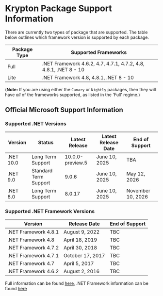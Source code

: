 # Krypton Package Support Information

There are currently two types of package that are supported. The table below outlines which framework version is supported by each package.

| Package Type | Supported Frameworks |
|---|---|
| Full | .NET Framework 4.6.2, 4.7, 4.7.1, 4.7.2, 4.8, 4.8.1, .NET 8 - 10 |
| Lite | .NET Framework 4.8, 4.8.1, .NET 8 - 10 |

(**Note:** If you are using either the `Canary` or `Nightly` packages, then they will have _all_ of the frameworks supported, as listed in the 'Full' regime.)

## Official Microsoft Support Information

### Supported .NET Versions

| Version | Status | Latest Release | Latest Release Date | End of Support |
|---|---|---|---|---|
| .NET 10.0 | Long Term Support | 10.0.0-preview.5 | June 10, 2025 | TBA |
| .NET 9.0 | Standard Term Support | 9.0.6 | June 10, 2025 | May 12, 2026 |
| .NET 8.0 | Long Term Support | 8.0.17 | June 10, 2025 | November 10, 2026 |

### Supported .NET Framework Versions

| Version | Release Date | End of Support |
|---|---|---|
| .NET Framework 4.8.1 | August 9, 2022 | TBC |
| .NET Framework 4.8 | April 18, 2019 | TBC |
| .NET Framework 4.7.2 | April 30, 2018 | TBC |
| .NET Framework 4.7.1 | October 17, 2017 | TBC |
| .NET Framework 4.7 | April 5, 2017 | TBC |
| .NET Framework 4.6.2 | August 2, 2016 | TBC |

Full information can be found [here](https://dotnet.microsoft.com/en-us/download/dotnet), .NET Framework information can be found [here](https://dotnet.microsoft.com/en-us/download/dotnet-framework)